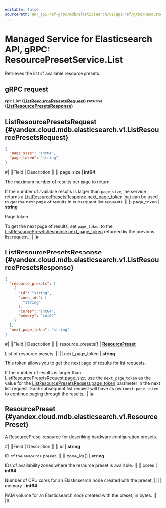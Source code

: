 ```yaml
---
editable: false
sourcePath: en/_api-ref-grpc/mdb/elasticsearch/v1/api-ref/grpc/ResourcePreset/list.md
---
```


# Managed Service for Elasticsearch API, gRPC: ResourcePresetService.List

Retrieves the list of available resource presets.

## gRPC request

**rpc List ([ListResourcePresetsRequest](#yandex.cloud.mdb.elasticsearch.v1.ListResourcePresetsRequest)) returns ([ListResourcePresetsResponse](#yandex.cloud.mdb.elasticsearch.v1.ListResourcePresetsResponse))**

## ListResourcePresetsRequest {#yandex.cloud.mdb.elasticsearch.v1.ListResourcePresetsRequest}

```json
{
  "page_size": "int64",
  "page_token": "string"
}
```

#|
||Field | Description ||
|| page_size | **int64**

The maximum number of results per page to return.

If the number of available results is larger than `page_size`, the service returns a [ListResourcePresetsResponse.next_page_token](#yandex.cloud.mdb.elasticsearch.v1.ListResourcePresetsResponse) that can be used to get the next page of results in subsequent list requests. ||
|| page_token | **string**

Page token.

To get the next page of results, set `page_token` to the [ListResourcePresetsResponse.next_page_token](#yandex.cloud.mdb.elasticsearch.v1.ListResourcePresetsResponse) returned by the previous list request. ||
|#

## ListResourcePresetsResponse {#yandex.cloud.mdb.elasticsearch.v1.ListResourcePresetsResponse}

```json
{
  "resource_presets": [
    {
      "id": "string",
      "zone_ids": [
        "string"
      ],
      "cores": "int64",
      "memory": "int64"
    }
  ],
  "next_page_token": "string"
}
```

#|
||Field | Description ||
|| resource_presets[] | **[ResourcePreset](#yandex.cloud.mdb.elasticsearch.v1.ResourcePreset)**

List of resource presets. ||
|| next_page_token | **string**

This token allows you to get the next page of results for list requests.

If the number of results is larger than [ListResourcePresetsRequest.page_size](#yandex.cloud.mdb.elasticsearch.v1.ListResourcePresetsRequest), use the `next_page_token` as the value for the [ListResourcePresetsRequest.page_token](#yandex.cloud.mdb.elasticsearch.v1.ListResourcePresetsRequest) parameter in the next list request.
Each subsequent list request will have its own `next_page_token` to continue paging through the results. ||
|#

## ResourcePreset {#yandex.cloud.mdb.elasticsearch.v1.ResourcePreset}

A ResourcePreset resource for describing hardware configuration presets.

#|
||Field | Description ||
|| id | **string**

ID of the resource preset. ||
|| zone_ids[] | **string**

IDs of availability zones where the resource preset is available. ||
|| cores | **int64**

Number of CPU cores for an Elasticsearch node created with the preset. ||
|| memory | **int64**

RAM volume for an Elasticsearch node created with the preset, in bytes. ||
|#